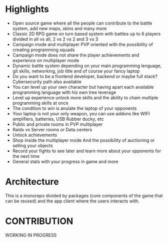 # Highlights

- Open source game where all the people can contribute to the battle system, add new maps, skins and many more
- Classic 2D RPG game on turn based system with battles up to 6 players divided in all vs all, 2 vs 2 vs 2 and 3 vs 3
- Campaign mode and multiplayer PVP oriented with the possibility of creating programming squads
- Campaign mode does not share the player achievements and experience on multiplayer mode
- Dynamic battle system depending on your main programming lenguage, git skills, networking, job title and of course your fancy laptop
- Do you want to be a frontend developer, backend or maybe full stack? Cybersecurity path also available
- You can level up your own character but having apart each available programming language with his own tree leverage
- Level up experience unlock more skills and the ability to chain multiple programming skills at once
- The condition to win is anulate the laptop of your opponents
- Your laptop is not your only weapon, you can use addons like WIFI amplifiers, batteries, USB Rubber ducky, etc
- Public and private rooms in PVP multiplayer
- Raids vs Server rooms or Data centers
- Unlock achievements
- Shop inside the multiplayer mode And the possibility of auctioning or selling your objects
- Record your fights to see later and learn more about your opponents for the next time
- General stats with your progress in game and more

# Architecture

This is a monorepo divided by packages (core components of the game that can be reused) and the app client where the users interacts with.

# CONTRIBUTION

WORKING IN PROGRESS
